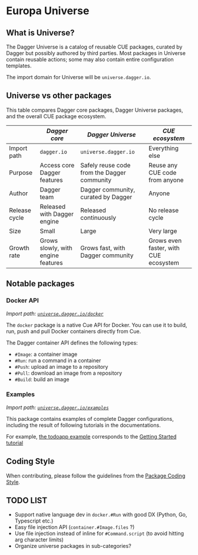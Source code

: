 # Europa Universe

## What is Universe?

The Dagger Universe is a catalog of reusable CUE packages, curated by Dagger but possibly authored by third parties.
Most packages in Universe contain reusable actions; some may also contain entire configuration templates.

The import domain for Universe will be `universe.dagger.io`.

## Universe vs other packages

This table compares Dagger core packages, Dagger Universe packages, and the overall CUE package ecosystem.

|   |  *Dagger core* | *Dagger Universe* | *CUE ecosystem* |
|---|----------------|-------------------|-----------------|
| Import path |  `dagger.io` | `universe.dagger.io` | Everything else |
| Purpose |  Access core Dagger features | Safely reuse code from the Dagger community | Reuse any CUE code from anyone |
| Author | Dagger team | Dagger community, curated by Dagger | Anyone |
| Release cycle |    Released with Dagger engine   |  Released continuously | No release cycle |
| Size |  Small  | Large | Very large |
| Growth rate | Grows slowly, with engine features | Grows fast, with Dagger community | Grows even faster, with CUE ecosystem |

## Notable packages

### Docker API

*Import path: [`universe.dagger.io/docker`](./docker)*

The `docker` package is a native Cue API for Docker. You can use it to build, run, push and pull Docker containers directly from Cue.

The Dagger container API defines the following types:

* `#Image`: a container image
* `#Run`: run a command in a container
* `#Push`: upload an image to a repository
* `#Pull`: download an image from a repository
* `#Build`: build an image

### Examples

*Import path: [`universe.dagger.io/examples`](./examples)*

This package contains examples of complete Dagger configurations, including the result of following tutorials in the documentations.

For example, [the todoapp example](./examples/todoapp) corresponds to the [Getting Started tutorial](https://docs.dagger.io/1003/get-started/)

## Coding Style

When contributing, please follow the guidelines from the [Package Coding Style](https://docs.dagger.io/1226/coding-style).

## TODO LIST

* Support native language dev in `docker.#Run` with good DX (Python, Go, Typescript etc.)
* Easy file injection API (`container.#Image.files` ?)
* Use file injection instead of inline for `#Command.script` (to avoid hitting arg character limits)
* Organize universe packages in sub-categories?
